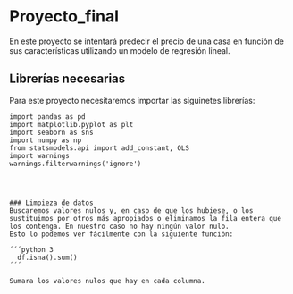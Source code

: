 # Proyecto_final
En este proyecto se intentará predecir el precio de una casa en función de sus características utilizando un modelo de regresión lineal.

## Librerías necesarias
Para este proyecto necesitaremos importar las siguinetes librerías:
```python3
import pandas as pd
import matplotlib.pyplot as plt
import seaborn as sns
import numpy as np
from statsmodels.api import add_constant, OLS
import warnings
warnings.filterwarnings('ignore')




### Limpieza de datos
Buscaremos valores nulos y, en caso de que los hubiese, o los sustituimos por otros más apropiados o eliminamos la fila entera que los contenga. En nuestro caso no hay ningún valor nulo.
Esto lo podemos ver fácilmente con la siguiente función:

´´´python 3
  df.isna().sum()
´´´

Sumara los valores nulos que hay en cada columna.
